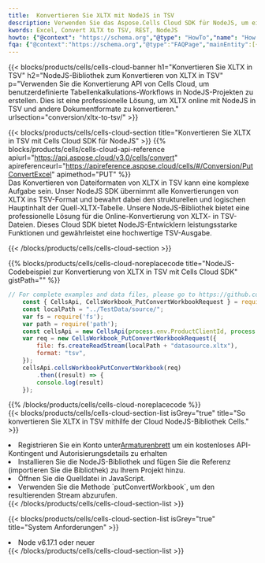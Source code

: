 ```yaml
---
title:  Konvertieren Sie XLTX mit NodeJS in TSV
description: Verwenden Sie das Aspose.Cells Cloud SDK für NodeJS, um eine Datei im XLTX-Format in eine Datei im TSV-Format zu konvertieren.
kwords: Excel, Convert XLTX to TSV, REST, NodeJS
howto: {"@context": "https://schema.org","@type": "HowTo","name": "How to convert XLTX to TSV using the Cells Cloud NodeJS library.","description": "How to convert XLTX to TSV using the Cells Cloud NodeJS library.","image": {"@type": "ImageObject"},"url": "/nodejs/conversion/xltx-to-tsv/","step": [{ "@type": "HowToStep","name": "How to convert XLTX to TSV using the Cells Cloud NodeJS library. step 1", "image": {"@type": "ImageObject",},"url": "/nodejs/conversion/xltx-to-tsv/","text": "Register an account at <a href='https://dashboard.aspose.cloud/'>Dashboard</a> to get free API quota & authorization details",},{ "@type": "HowToStep","name": "How to convert XLTX to TSV using the Cells Cloud NodeJS library. step 1", "image": {"@type": "ImageObject",},"url": "/nodejs/conversion/xltx-to-tsv/","text": "Install NodeJS library and add the reference (import the library) to your project.",},{ "@type": "HowToStep","name": "How to convert XLTX to TSV using the Cells Cloud NodeJS library. step 1", "image": {"@type": "ImageObject",},"url": "/nodejs/conversion/xltx-to-tsv/","text": "Open the source file in JavaScript.",},{ "@type": "HowToStep","name": "How to convert XLTX to TSV using the Cells Cloud NodeJS library. step 1", "image": {"@type": "ImageObject",},"url": "/nodejs/conversion/xltx-to-tsv/","text": "Use the `putConvertWorkbook` method to retrieve the resulting stream.",}, ],"supply": {"@type": "HowToSupply","name": "document"},"tool": [{"@type": "HowToTool","name": "Visual Studio, Visual Studio Code, WebStorm"},{"@type": "HowToTool","name": "Aspose Cells"}],"totalTime": "PT6M"}
fqa: {"@context":"https://schema.org","@type":"FAQPage","mainEntity":[{"@type":"Question","name":"Why convert file formats in C# using REST API?","acceptedAnswer":{"@type":"Answer","text":"Documents are encoded in many ways, and some files may be incompatible with the software you use. To open and read such files, just convert them to appropriate file formats.<br/><ol><li>Install .NET SDK and add the reference (import the library) to your project.</li><li>Open the source file in C# using REST API.</li><li>Call the PutConvertWorkbookRequest() method, passing an output filename with required extension.</li><li>Get the result of conversion as a separate file.</li></ol>"}},{"@type":"Question","name":"What file formats can I convert with your C# library?","acceptedAnswer":{"@type":"Answer","text":"We support a variety of file formats for conversion using .NET library, including XLSX, Excel, xls , PDF, CSV, HTML, Markdown, XML, PNG, JPG, TIFF, Json, TXT and many more."}},{"@type":"Question","name":"What is the maximum allowed file size for conversion using this .NET library?","acceptedAnswer":{"@type":"Answer","text":"There are no file size limits for format conversions using .NET library."}}]}
---
```

{{< blocks/products/cells/cells-cloud-banner h1="Konvertieren Sie XLTX in TSV" h2="NodeJS-Bibliothek zum Konvertieren von XLTX in TSV" p="Verwenden Sie die Konvertierung API von Cells Cloud, um benutzerdefinierte Tabellenkalkulations-Workflows in NodeJS-Projekten zu erstellen. Dies ist eine professionelle Lösung, um XLTX online mit NodeJS in TSV und andere Dokumentformate zu konvertieren." urlsection="conversion/xltx-to-tsv/" >}}

{{< blocks/products/cells/cells-cloud-section title="Konvertieren Sie XLTX in TSV mit Cells Cloud SDK für NodeJS" >}}
{{% blocks/products/cells/cells-cloud-api-reference apiurl="https://api.aspose.cloud/v3.0/cells/convert" apireferenceurl="https://apireference.aspose.cloud/cells/#/Conversion/PutConvertExcel" apimethod="PUT" %}}
<br/>
Das Konvertieren von Dateiformaten von XLTX in TSV kann eine komplexe Aufgabe sein. Unser NodeJS SDK übernimmt alle Konvertierungen von XLTX ins TSV-Format und bewahrt dabei den strukturellen und logischen Hauptinhalt der Quell-XLTX-Tabelle. Unsere NodeJS-Bibliothek bietet eine professionelle Lösung für die Online-Konvertierung von XLTX- in TSV-Dateien. Dieses Cloud SDK bietet NodeJS-Entwicklern leistungsstarke Funktionen und gewährleistet eine hochwertige TSV-Ausgabe.

{{< /blocks/products/cells/cells-cloud-section >}}

{{% blocks/products/cells/cells-cloud-noreplacecode title="NodeJS-Codebeispiel zur Konvertierung von XLTX in TSV mit Cells Cloud SDK" gistPath="" %}}
 
```js
// For complete examples and data files, please go to https://github.com/aspose-cells-cloud/aspose-cells-cloud-node/
    const { CellsApi, CellsWorkbook_PutConvertWorkbookRequest } = require("asposecellscloud");
    const localPath = "../TestData/source/";
    var fs = require('fs');
    var path = require('path');
    const cellsApi = new CellsApi(process.env.ProductClientId, process.env.ProductClientSecret);
    var req = new CellsWorkbook_PutConvertWorkbookRequest({
        file: fs.createReadStream(localPath + "datasource.xltx"),
        format: "tsv",
    });
    cellsApi.cellsWorkbookPutConvertWorkbook(req)
        .then((result) => {
        console.log(result)
    });
```
 
{{% /blocks/products/cells/cells-cloud-noreplacecode %}}
<br/>
{{< blocks/products/cells/cells-cloud-section-list isGrey="true" title="So konvertieren Sie XLTX in TSV mithilfe der Cloud NodeJS-Bibliothek Cells." >}}
<li> Registrieren Sie ein Konto unter<a href="https://dashboard.aspose.cloud/">Armaturenbrett</a> um ein kostenloses API-Kontingent und Autorisierungsdetails zu erhalten</li>
<li>Installieren Sie die NodeJS-Bibliothek und fügen Sie die Referenz (importieren Sie die Bibliothek) zu Ihrem Projekt hinzu.</li>
<li>Öffnen Sie die Quelldatei in JavaScript.</li>
<li>Verwenden Sie die Methode `putConvertWorkbook`, um den resultierenden Stream abzurufen.</li>
{{< /blocks/products/cells/cells-cloud-section-list >}}

{{< blocks/products/cells/cells-cloud-section-list isGrey="true" title="System Anforderungen" >}}
<li>Node v6.17.1 oder neuer</li>
{{< /blocks/products/cells/cells-cloud-section-list >}}
